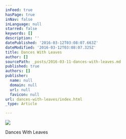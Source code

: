 ```yaml
---
inFeed: true
hasPage: true
inNav: false
inLanguage: null
starred: false
keywords: []
description: ''
datePublished: '2016-03-12T03:08:07.663Z'
dateModified: '2016-03-12T03:08:07.325Z'
title: Dances With Leaves
author: []
sourcePath: _posts/2016-03-11-dances-with-leaves.md
published: true
authors: []
publisher:
  name: null
  domain: null
  url: null
  favicon: null
url: dances-with-leaves/index.html
_type: Article

---
```

![](https://the-grid-user-content.s3-us-west-2.amazonaws.com/f990e1cd-1df6-486c-bcd1-926cab81e2f7.jpg)

Dances With Leaves
